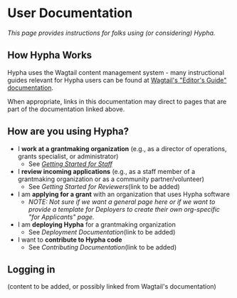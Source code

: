 # User Documentation

_This page provides instructions for folks using \(or considering\) Hypha._

## How Hypha Works

Hypha uses the Wagtail content management system - many instructional guides relevant for Hypha users can be found at [Wagtail's "Editor's Guide" documentation](https://docs.wagtail.io/en/stable/editor_manual/index.html).

When appropriate, links in this documentation may direct to pages that are part of the documentation linked above.

## How are you using Hypha?

* I **work at a grantmaking organization** \(e.g., as a director of operations, grants specialist, or administrator\)
  * See [_Getting Started for Staff_](gettingstarted_staff.md)
* I **review incoming applications** \(e.g., as a staff member of a grantmaking organization or as a community partner/volunteer\)
  * See _Getting Started for Reviewers_\(link to be added\)
* I am **applying for a grant** with an organization that uses Hypha software
  * _NOTE: Not sure if we want a general page here or if we want to provide a template for Deployers to create their own org-specific "for Applicants" page._
* I am **deploying Hypha** for a grantmaking organization
  * See _Deployment Documentation_\(link to be added\)
* I want to **contribute to Hypha code**
  * See _Contributing Documentation_\(link to be added\)

## Logging in

\(content to be added, or possibly linked from Wagtail's documentation\)

